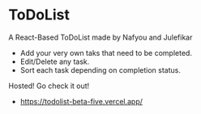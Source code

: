 # ToDoList
 A React-Based ToDoList made by Nafyou and Julefikar
 - Add your very own taks that need to be completed.
 - Edit/Delete any task.
 - Sort each task depending on completion status.
 
 Hosted! Go check it out!
 - https://todolist-beta-five.vercel.app/
